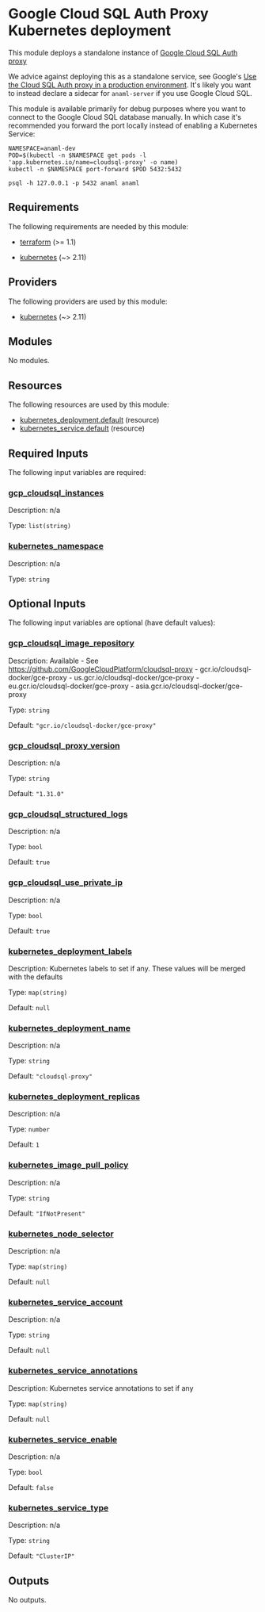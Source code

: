 <!-- BEGIN_TF_DOCS -->
# Google Cloud SQL Auth Proxy Kubernetes deployment

This module deploys a standalone instance of [Google Cloud SQL Auth proxy](https://github.com/GoogleCloudPlatform/cloudsql-proxy)

We advice against deploying this as a standalone service, see Google's [Use the Cloud SQL Auth proxy in a production environment](https://cloud.google.com/sql/docs/postgres/sql-proxy#production-environment). It's likely you want to instead declare a sidecar for `anaml-server` if you use Google Cloud SQL.

This module is available primarily for debug purposes where you want to connect to the Google Cloud SQL database manually. In which case it's recommended you forward the port locally instead of enabling a Kubernetes Service:

```
NAMESPACE=anaml-dev
POD=$(kubectl -n $NAMESPACE get pods -l 'app.kubernetes.io/name=cloudsql-proxy' -o name)
kubectl -n $NAMESPACE port-forward $POD 5432:5432

psql -h 127.0.0.1 -p 5432 anaml anaml
```

## Requirements

The following requirements are needed by this module:

- <a name="requirement_terraform"></a> [terraform](#requirement\_terraform) (>= 1.1)

- <a name="requirement_kubernetes"></a> [kubernetes](#requirement\_kubernetes) (~> 2.11)

## Providers

The following providers are used by this module:

- <a name="provider_kubernetes"></a> [kubernetes](#provider\_kubernetes) (~> 2.11)

## Modules

No modules.

## Resources

The following resources are used by this module:

- [kubernetes_deployment.default](https://registry.terraform.io/providers/hashicorp/kubernetes/latest/docs/resources/deployment) (resource)
- [kubernetes_service.default](https://registry.terraform.io/providers/hashicorp/kubernetes/latest/docs/resources/service) (resource)

## Required Inputs

The following input variables are required:

### <a name="input_gcp_cloudsql_instances"></a> [gcp\_cloudsql\_instances](#input\_gcp\_cloudsql\_instances)

Description: n/a

Type: `list(string)`

### <a name="input_kubernetes_namespace"></a> [kubernetes\_namespace](#input\_kubernetes\_namespace)

Description: n/a

Type: `string`

## Optional Inputs

The following input variables are optional (have default values):

### <a name="input_gcp_cloudsql_image_repository"></a> [gcp\_cloudsql\_image\_repository](#input\_gcp\_cloudsql\_image\_repository)

Description: Available - See https://github.com/GoogleCloudPlatform/cloudsql-proxy - gcr.io/cloudsql-docker/gce-proxy - us.gcr.io/cloudsql-docker/gce-proxy - eu.gcr.io/cloudsql-docker/gce-proxy - asia.gcr.io/cloudsql-docker/gce-proxy

Type: `string`

Default: `"gcr.io/cloudsql-docker/gce-proxy"`

### <a name="input_gcp_cloudsql_proxy_version"></a> [gcp\_cloudsql\_proxy\_version](#input\_gcp\_cloudsql\_proxy\_version)

Description: n/a

Type: `string`

Default: `"1.31.0"`

### <a name="input_gcp_cloudsql_structured_logs"></a> [gcp\_cloudsql\_structured\_logs](#input\_gcp\_cloudsql\_structured\_logs)

Description: n/a

Type: `bool`

Default: `true`

### <a name="input_gcp_cloudsql_use_private_ip"></a> [gcp\_cloudsql\_use\_private\_ip](#input\_gcp\_cloudsql\_use\_private\_ip)

Description: n/a

Type: `bool`

Default: `true`

### <a name="input_kubernetes_deployment_labels"></a> [kubernetes\_deployment\_labels](#input\_kubernetes\_deployment\_labels)

Description: Kubernetes labels to set if any. These values will be merged with the defaults

Type: `map(string)`

Default: `null`

### <a name="input_kubernetes_deployment_name"></a> [kubernetes\_deployment\_name](#input\_kubernetes\_deployment\_name)

Description: n/a

Type: `string`

Default: `"cloudsql-proxy"`

### <a name="input_kubernetes_deployment_replicas"></a> [kubernetes\_deployment\_replicas](#input\_kubernetes\_deployment\_replicas)

Description: n/a

Type: `number`

Default: `1`

### <a name="input_kubernetes_image_pull_policy"></a> [kubernetes\_image\_pull\_policy](#input\_kubernetes\_image\_pull\_policy)

Description: n/a

Type: `string`

Default: `"IfNotPresent"`

### <a name="input_kubernetes_node_selector"></a> [kubernetes\_node\_selector](#input\_kubernetes\_node\_selector)

Description: n/a

Type: `map(string)`

Default: `null`

### <a name="input_kubernetes_service_account"></a> [kubernetes\_service\_account](#input\_kubernetes\_service\_account)

Description: n/a

Type: `string`

Default: `null`

### <a name="input_kubernetes_service_annotations"></a> [kubernetes\_service\_annotations](#input\_kubernetes\_service\_annotations)

Description: Kubernetes service annotations to set if any

Type: `map(string)`

Default: `null`

### <a name="input_kubernetes_service_enable"></a> [kubernetes\_service\_enable](#input\_kubernetes\_service\_enable)

Description: n/a

Type: `bool`

Default: `false`

### <a name="input_kubernetes_service_type"></a> [kubernetes\_service\_type](#input\_kubernetes\_service\_type)

Description: n/a

Type: `string`

Default: `"ClusterIP"`

## Outputs

No outputs.
<!-- END_TF_DOCS -->